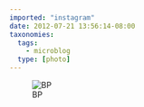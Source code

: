 ```yaml
---
imported: "instagram"
date: 2012-07-21 13:56:14-08:00
taxonomies:
  tags:
    - microblog
  type: [photo]
---
```

<figure>
  <img src="/media/images/photos/2012/07/c7f3e8fcefbb575de5ec44fb8f6a47ba.jpg" title="BP"/>
  <figcaption>BP</figcaption>
</figure>

